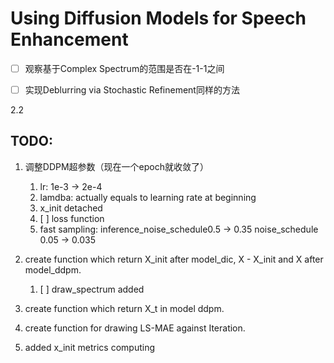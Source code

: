 # Using Diffusion Models for Speech Enhancement

- [ ] 观察基于Complex Spectrum的范围是否在-1-1之间
- [ ] 实现Deblurring via Stochastic Refinement同样的方法





2.2 

## TODO:

1. 调整DDPM超参数（现在一个epoch就收敛了）
   1. lr: 1e-3 -> 2e-4
   2. lamdba: actually equals to learning rate at beginning
   3. x_init detached
   4. [ ] loss function
   5. fast sampling: inference_noise_schedule0.5 -> 0.35 noise_schedule  0.05 -> 0.035 
2. create function which return X_init after model_dic, X - X_init and X after model_ddpm.
   1. [ ] draw_spectrum added
3. create function which return X_t in model ddpm.

4. create function for drawing LS-MAE against Iteration.
5. added x_init metrics computing